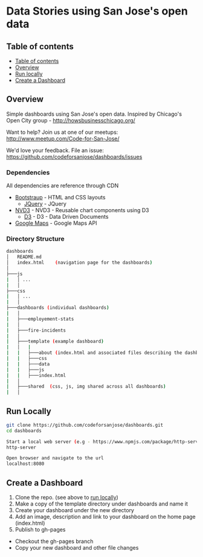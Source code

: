 # Data Stories using San Jose's open data

## Table of contents

  * [Table of contents](#table-of-contents)
  * [Overview](#overview)
  * [Run locally](#run-locally)
  * [Create a Dashboard](#create-a-dashboard)
  
## Overview
Simple dashboards using San Jose's open data.   Inspired by Chicago's Open City group - http://howsbusinesschicago.org/

Want to help?  Join us at one of our meetups: http://www.meetup.com/Code-for-San-Jose/

We'd love your feedback.  File an issue: https://github.com/codeforsanjose/dashboards/issues

### Dependencies
All dependencies are reference through CDN
* [Bootstraup](http://getbootstrap.com) - HTML and CSS layouts
  * [JQuery](https://jquery.com/) - JQuery
* [NVD3](http://nvd3.org/index.html) - NVD3 - Reusable chart components using D3
  * [D3](https://d3js.org/) - D3 - Data Driven Documents
* [Google Maps](https://developers.google.com/maps/) - Google Maps API

### Directory Structure
```bash
dashboards
│   README.md
│   index.html    (navigation page for the dashboards)
│
├───js
|   │ ...
|   │
├───css
|   │ ...
|   │
├───dashboards (individual dashboards)
|   │
|   ├───employement-stats
|   │
|   ├───fire-incidents
|   │
|   ├───template (example dashboard)
|   │   |
|   |   ├───about (index.html and associated files describing the dashboard)
|   |   ├───css 
|   |   ├───data
|   |   ├───js
|   |   ├───index.html
|   │
|   ├───shared  (css, js, img shared across all dashboards)
|   │
```

## Run Locally

```bash
git clone https://github.com/codeforsanjose/dashboards.git
cd dashboards

Start a local web server (e.g - https://www.npmjs.com/package/http-server
http-server

Open browser and navigate to the url
localhost:8080
```
## Create a Dashboard

1. Clone the repo.  (see above to [run locally](#run-locally))
2. Make a copy of the template directory under dashboards and name it
3. Create your dashboard under the new directory
4. Add an image, description and link to your dashboard on the home page (index.html)
5. Publish to gh-pages 
 * Checkout the gh-pages branch
 * Copy your new dashboard and other file changes


